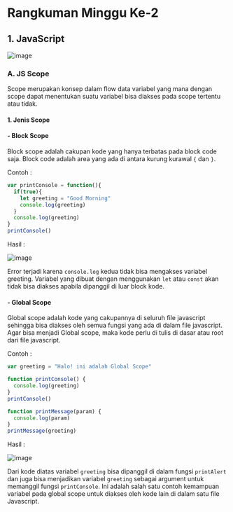 # **Rangkuman Minggu Ke-2**

## 1. JavaScript
![image](https://skilvul-prod-01.s3.ap-southeast-1.amazonaws.com/course/Skilvul%20asset%20volume%202-02.jpg)

### A. JS Scope
Scope merupakan konsep dalam flow data variabel yang mana dengan scope dapat menentukan suatu variabel bisa diakses pada scope tertentu atau tidak.

#### 1. Jenis Scope
#### - Block Scope
Block scope adalah cakupan kode yang hanya terbatas pada block code saja. Block code adalah area yang ada di antara kurung kurawal `{` dan `}`.

Contoh :
```js
var printConsole = function(){
  if(true){
    let greeting = "Good Morning"
    console.log(greeting)
  }
  console.log(greeting)
}
printConsole()
```

Hasil :

![image](https://cdn.discordapp.com/attachments/773086561696612372/1026378529337786408/unknown.png)

Error terjadi karena `console.log` kedua tidak bisa mengakses variabel greeting. Variabel yang dibuat dengan menggunakan `let` atau `const` akan tidak bisa diakses apabila dipanggil di luar block kode.

#### - Global Scope
Global scope adalah kode yang cakupannya di seluruh file javascript sehingga bisa diakses oleh semua fungsi yang ada di dalam file javascript. Agar bisa menjadi Global scope, maka kode perlu di tulis di dasar atau root dari file javascript.

Contoh :
```js
var greeting = "Halo! ini adalah Global Scope"

function printConsole() {
  console.log(greeting)
}
printConsole()

function printMessage(param) {
  console.log(param)
}
printMessage(greeting)
```

Hasil :

![image](https://cdn.discordapp.com/attachments/773086561696612372/1026380962164117525/unknown.png)

Dari kode diatas variabel `greeting` bisa dipanggil di dalam fungsi `printAlert` dan juga bisa menjadikan variabel `greeting` sebagai argument untuk memanggil fungsi `printConsole`. Ini adalah salah satu contoh kemampuan variabel pada global scope untuk diakses oleh kode lain di dalam satu file Javascript.
